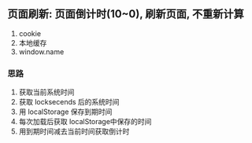 ## 页面刷新: 页面倒计时(10~0), 刷新页面, 不重新计算
1. cookie 
2. 本地缓存 
3. window.name

### 思路
1. 获取当前系统时间
2. 获取 locksecends 后的系统时间
3. 用 localStorage 保存到期时间
4. 每次加载后获取 localStorage中保存的时间
5. 用到期时间减去当前时间获取倒计时